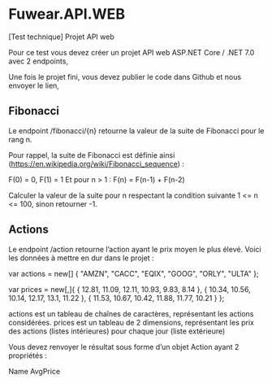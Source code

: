 # Fuwear.API.WEB
[Test technique] Projet API web

Pour ce test vous devez créer un projet API web ASP.NET Core / .NET 7.0 avec 2 endpoints,

Une fois le projet fini, vous devez publier le code dans Github et nous envoyer le lien,

 
## Fibonacci
 

Le endpoint /fibonacci/{n} retourne la valeur de la suite de Fibonacci pour le rang n.

Pour rappel, la suite de Fibonacci est définie ainsi (https://en.wikipedia.org/wiki/Fibonacci_sequence) :

F(0) = 0, F(1) = 1
Et pour n > 1 : F(n) = F(n-1) + F(n-2)
 
Calculer la valeur de la suite pour n respectant la condition suivante 1 <= n <= 100, sinon retourner -1.

 
## Actions
 

Le endpoint /action retourne l’action ayant le prix moyen le plus élevé.
Voici les données à mettre en dur dans le projet :

var actions = new[] { "AMZN", "CACC", "EQIX", "GOOG", "ORLY", "ULTA" };

var prices = new[,]{
    { 12.81, 11.09, 12.11, 10.93, 9.83, 8.14 },
    { 10.34, 10.56, 10.14, 12.17, 13.1, 11.22 },
    { 11.53, 10.67, 10.42, 11.88, 11.77, 10.21 }
};


actions est un tableau de chaînes de caractères, représentant les actions considérées.
prices est un tableau de 2 dimensions, représentant les prix des actions (listes intérieures) pour chaque jour (liste extérieure)

Vous devez renvoyer le résultat sous forme d’un objet Action ayant 2 propriétés :

Name
AvgPrice
